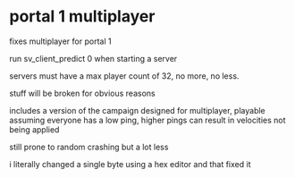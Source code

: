 # portal 1 multiplayer
fixes multiplayer for portal 1

run sv_client_predict 0 when starting a server

servers must have a max player count of 32, no more, no less.

stuff will be broken for obvious reasons

includes a version of the campaign designed for multiplayer, playable assuming everyone has a low ping, higher pings can result in velocities not being applied

still prone to random crashing but a lot less

i literally changed a single byte using a hex editor and that fixed it

